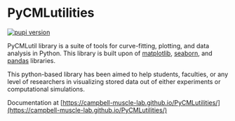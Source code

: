 # PyCMLutilities

[![pupi version](https://img.shields.io/badge/pypi-v0.0.02-yellow)](https://pypi.org/project/PyCMLutil/)


PyCMLutil library is a suite of tools for curve-fitting, plotting, and data analysis in Python. 
This library is built upon of [matplotlib](https://matplotlib.org/), [seaborn](https://seaborn.pydata.org/index.html), and [pandas](https://pandas.pydata.org/docs/reference/api/pandas.DataFrame.html) libraries.

This python-based library has been aimed to help students, faculties, or any level of researchers in visualizing stored data out of either experiments or computational simulations. 

Documentation at [https://campbell-muscle-lab.github.io/PyCMLutilities/](https://campbell-muscle-lab.github.io/PyCMLutilities/)
